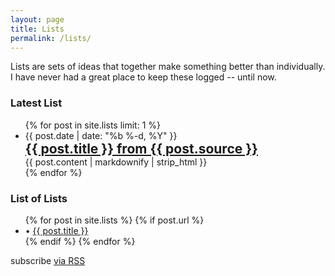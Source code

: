 ```yaml
---
layout: page
title: Lists
permalink: /lists/
---
```


Lists are sets of ideas that together make something better than individually. I have never had a great place to keep these logged -- until now. 

<h3 class="post-title">Latest List</h3>

<ul class="post-list">
{% for post in site.lists limit: 1 %}
  <li>
    <div style="padding: 0 0 0 0; margin: 0 0 0 0">
      <span class="post-meta" style="padding: 0 0 0 0; margin: 0 0 0 0">{{ post.date | date: "%b %-d, %Y" }}</span>
      <h2 style="padding: 0 0 0 0; margin: 0 0 0 0"><a class="post-link" href="{{ post.url | prepend: site.baseurl }}" style="padding: 0 0;">{{ post.title }} from {{ post.source }}</a></h2>
      <span class="post-excerpt" style="padding: 0 0 0 0; margin: 0 0 0 0">{{ post.content | markdownify | strip_html }}</span>
    </div>
  </li>
{% endfor %}
</ul>


<h3 class="post-title">List of Lists</h3>

<ul class="post-page-list">
{% for post in site.lists %}
  {% if post.url %}
  <li>
    <span class="post-page-meta"> • </span><a class="post-page-link" href="{{ post.url | prepend: site.baseurl }}">{{ post.title }}</a>
  </li>
  {% endif %}
{% endfor %}
</ul>

<p class="rss-subscribe">subscribe <a href="{{ "/feed.xml" | prepend: site.baseurl }}">via RSS</a></p>